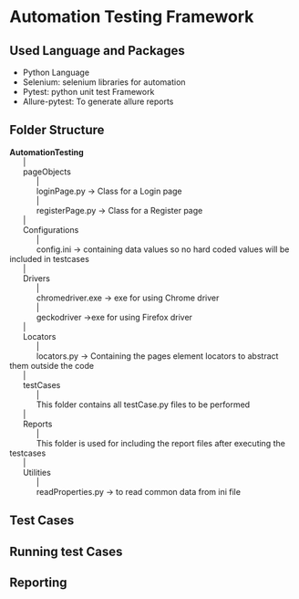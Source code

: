 # Automation Testing Framework

## Used Language and Packages
* Python Language
* Selenium: selenium libraries for automation
* Pytest: python unit test Framework
* Allure-pytest: To generate allure reports

## Folder Structure
**AutomationTesting** <br />
&nbsp;&nbsp;&nbsp;&nbsp;&nbsp;&nbsp;|<br />
&nbsp;&nbsp;&nbsp;&nbsp;&nbsp;&nbsp;pageObjects<br />
&nbsp;&nbsp;&nbsp;&nbsp;&nbsp;&nbsp;&nbsp;&nbsp;&nbsp;&nbsp;&nbsp;&nbsp;| <br />
&nbsp;&nbsp;&nbsp;&nbsp;&nbsp;&nbsp;&nbsp;&nbsp;&nbsp;&nbsp;&nbsp;&nbsp;loginPage.py -> Class for a Login page <br />
&nbsp;&nbsp;&nbsp;&nbsp;&nbsp;&nbsp;&nbsp;&nbsp;&nbsp;&nbsp;&nbsp;&nbsp;| <br />
&nbsp;&nbsp;&nbsp;&nbsp;&nbsp;&nbsp;&nbsp;&nbsp;&nbsp;&nbsp;&nbsp;&nbsp;registerPage.py -> Class for a Register page <br />
&nbsp;&nbsp;&nbsp;&nbsp;&nbsp;&nbsp;|<br />
&nbsp;&nbsp;&nbsp;&nbsp;&nbsp;&nbsp;Configurations <br />
&nbsp;&nbsp;&nbsp;&nbsp;&nbsp;&nbsp;&nbsp;&nbsp;&nbsp;&nbsp;&nbsp;&nbsp;| <br />
&nbsp;&nbsp;&nbsp;&nbsp;&nbsp;&nbsp;&nbsp;&nbsp;&nbsp;&nbsp;&nbsp;&nbsp;config.ini -> containing data values so no hard coded values will be included in testcases <br />
&nbsp;&nbsp;&nbsp;&nbsp;&nbsp;&nbsp;|<br />
&nbsp;&nbsp;&nbsp;&nbsp;&nbsp;&nbsp;Drivers<br />
&nbsp;&nbsp;&nbsp;&nbsp;&nbsp;&nbsp;&nbsp;&nbsp;&nbsp;&nbsp;&nbsp;&nbsp;| <br />
&nbsp;&nbsp;&nbsp;&nbsp;&nbsp;&nbsp;&nbsp;&nbsp;&nbsp;&nbsp;&nbsp;&nbsp;chromedriver.exe -> exe for using Chrome driver  <br />
&nbsp;&nbsp;&nbsp;&nbsp;&nbsp;&nbsp;&nbsp;&nbsp;&nbsp;&nbsp;&nbsp;&nbsp;| <br />
&nbsp;&nbsp;&nbsp;&nbsp;&nbsp;&nbsp;&nbsp;&nbsp;&nbsp;&nbsp;&nbsp;&nbsp;geckodriver ->exe for using Firefox driver <br />
&nbsp;&nbsp;&nbsp;&nbsp;&nbsp;&nbsp;|<br />
&nbsp;&nbsp;&nbsp;&nbsp;&nbsp;&nbsp;Locators<br />
&nbsp;&nbsp;&nbsp;&nbsp;&nbsp;&nbsp;&nbsp;&nbsp;&nbsp;&nbsp;&nbsp;&nbsp;| <br />
&nbsp;&nbsp;&nbsp;&nbsp;&nbsp;&nbsp;&nbsp;&nbsp;&nbsp;&nbsp;&nbsp;&nbsp;locators.py -> Containing the pages element locators to abstract them outside the code<br/>
&nbsp;&nbsp;&nbsp;&nbsp;&nbsp;&nbsp;|<br />
&nbsp;&nbsp;&nbsp;&nbsp;&nbsp;&nbsp;testCases<br />
&nbsp;&nbsp;&nbsp;&nbsp;&nbsp;&nbsp;&nbsp;&nbsp;&nbsp;&nbsp;&nbsp;&nbsp;| <br />
&nbsp;&nbsp;&nbsp;&nbsp;&nbsp;&nbsp;&nbsp;&nbsp;&nbsp;&nbsp;&nbsp;&nbsp;This folder contains all testCase.py files to be performed<br />
&nbsp;&nbsp;&nbsp;&nbsp;&nbsp;&nbsp;| <br />
&nbsp;&nbsp;&nbsp;&nbsp;&nbsp;&nbsp;Reports <br />
&nbsp;&nbsp;&nbsp;&nbsp;&nbsp;&nbsp;&nbsp;&nbsp;&nbsp;&nbsp;&nbsp;&nbsp;| <br />
&nbsp;&nbsp;&nbsp;&nbsp;&nbsp;&nbsp;&nbsp;&nbsp;&nbsp;&nbsp;&nbsp;&nbsp;This folder is used for including the report files after executing the testcases <br />
&nbsp;&nbsp;&nbsp;&nbsp;&nbsp;&nbsp;| <br />
&nbsp;&nbsp;&nbsp;&nbsp;&nbsp;&nbsp;Utilities <br />
&nbsp;&nbsp;&nbsp;&nbsp;&nbsp;&nbsp;&nbsp;&nbsp;&nbsp;&nbsp;&nbsp;&nbsp;| <br />
&nbsp;&nbsp;&nbsp;&nbsp;&nbsp;&nbsp;&nbsp;&nbsp;&nbsp;&nbsp;&nbsp;&nbsp;readProperties.py -> to read common data from ini file <br />


## Test Cases

## Running test Cases

## Reporting

